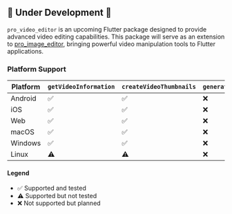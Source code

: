## 🚧 Under Development 🚧

`pro_video_editor` is an upcoming Flutter package designed to provide advanced video editing capabilities. This package will serve as an extension to [pro_image_editor](https://pub.dev/packages/pro_image_editor), bringing powerful video manipulation tools to Flutter applications.


### Platform Support

| Platform       | `getVideoInformation`  | `createVideoThumbnails`   | `generateVideoFromWidget` |
|----------------|-------------------------|---------------------------|---------------------------|
| Android        | ✅                      | ✅                       | ❌                        |
| iOS            | ✅                      | ✅                       | ❌                        |
| Web            | ✅                      | ✅                       | ❌                        |
| macOS          | ✅                      | ✅                       | ❌                        |
| Windows        | ✅                      | ✅                       | ❌                        |
| Linux          | ⚠️                      | ⚠️                       | ❌                        |


#### Legend
- ✅ Supported and tested  
- ⚠️ Supported but not tested
- ❌ Not supported but planned